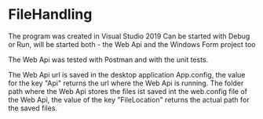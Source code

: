 # FileHandling
The program was created in Visual Studio 2019
Can be started with Debug or Run, will be started both - the Web Api and the Windows Form project too

The Web Api was tested with Postman and with the unit tests.

The Web Api url is saved in the desktop application App.config, the value for the key "Api" returns the url where the Web Api is running.
The folder path where the Web Api stores the files ist saved int the web.config file of the Web Api, the value of the key "FileLocation" returns the actual path for the saved files.
